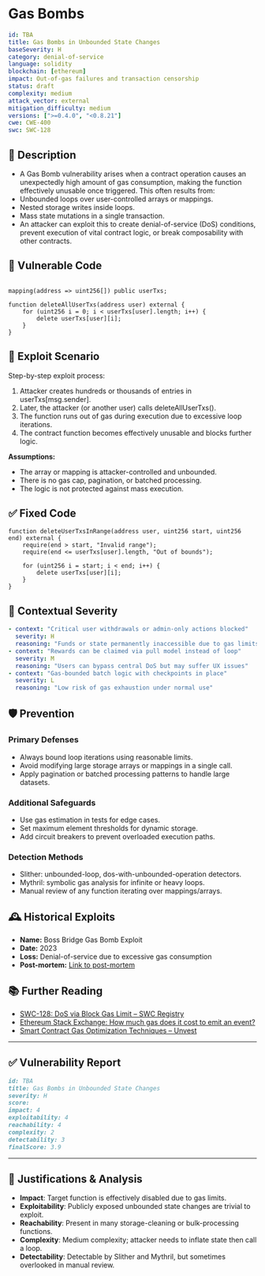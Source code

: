# Gas Bombs

```YAML
id: TBA
title: Gas Bombs in Unbounded State Changes
baseSeverity: H
category: denial-of-service
language: solidity
blockchain: [ethereum]
impact: Out-of-gas failures and transaction censorship
status: draft
complexity: medium
attack_vector: external
mitigation_difficulty: medium
versions: [">=0.4.0", "<0.8.21"]
cwe: CWE-400
swc: SWC-128
```

## 📝 Description

- A Gas Bomb vulnerability arises when a contract operation causes an unexpectedly high amount of gas consumption, making the function effectively unusable once triggered. This often results from:
- Unbounded loops over user-controlled arrays or mappings.
- Nested storage writes inside loops.
- Mass state mutations in a single transaction.
- An attacker can exploit this to create denial-of-service (DoS) conditions, prevent execution of vital contract logic, or break composability with other contracts.

## 🚨 Vulnerable Code

```solidity

mapping(address => uint256[]) public userTxs;

function deleteAllUserTxs(address user) external {
    for (uint256 i = 0; i < userTxs[user].length; i++) {
        delete userTxs[user][i];
    }
}
```

## 🧪 Exploit Scenario

Step-by-step exploit process:

1. Attacker creates hundreds or thousands of entries in userTxs[msg.sender].
2. Later, the attacker (or another user) calls deleteAllUserTxs().
3. The function runs out of gas during execution due to excessive loop iterations.
4. The contract function becomes effectively unusable and blocks further logic.

**Assumptions:**

- The array or mapping is attacker-controlled and unbounded.
- There is no gas cap, pagination, or batched processing.
- The logic is not protected against mass execution.

## ✅ Fixed Code

```solidity
function deleteUserTxsInRange(address user, uint256 start, uint256 end) external {
    require(end > start, "Invalid range");
    require(end <= userTxs[user].length, "Out of bounds");

    for (uint256 i = start; i < end; i++) {
        delete userTxs[user][i];
    }
}
```

## 🧭 Contextual Severity

```yaml
- context: "Critical user withdrawals or admin-only actions blocked"
  severity: H
  reasoning: "Funds or state permanently inaccessible due to gas limits"
- context: "Rewards can be claimed via pull model instead of loop"
  severity: M
  reasoning: "Users can bypass central DoS but may suffer UX issues"
- context: "Gas-bounded batch logic with checkpoints in place"
  severity: L
  reasoning: "Low risk of gas exhaustion under normal use"
```

## 🛡️ Prevention

### Primary Defenses

- Always bound loop iterations using reasonable limits.
- Avoid modifying large storage arrays or mappings in a single call.
- Apply pagination or batched processing patterns to handle large datasets.

### Additional Safeguards

- Use gas estimation in tests for edge cases.
- Set maximum element thresholds for dynamic storage.
- Add circuit breakers to prevent overloaded execution paths.

### Detection Methods

- Slither: unbounded-loop, dos-with-unbounded-operation detectors.
- Mythril: symbolic gas analysis for infinite or heavy loops.
- Manual review of any function iterating over mappings/arrays.

## 🕰️ Historical Exploits

- **Name:** Boss Bridge Gas Bomb Exploit 
- **Date:** 2023 
- **Loss:** Denial-of-service due to excessive gas consumption 
- **Post-mortem:** [Link to post-mortem](https://updraft.cyfrin.io/courses/security/bridges/gas-bomb?lesson_format=video)
  

## 📚 Further Reading

- [SWC-128: DoS via Block Gas Limit – SWC Registry](https://swcregistry.io/docs/SWC-128/) 
- [Ethereum Stack Exchange: How much gas does it cost to emit an event?](https://ethereum.stackexchange.com/questions/106772/how-much-gas-does-it-cost-to-emit-an-event) 
- [Smart Contract Gas Optimization Techniques – Unvest](https://www.unvest.io/blog/smart-contract-gas-optimization-techniques-how-to-write-efficient-contracts-to-minimize-gas-fees)

---

## ✅ Vulnerability Report

```markdown
id: TBA
title: Gas Bombs in Unbounded State Changes
severity: H
score:
impact: 4         
exploitability: 4 
reachability: 4   
complexity: 2    
detectability: 3  
finalScore: 3.9
```

---

## 📄 Justifications & Analysis

- **Impact**: Target function is effectively disabled due to gas limits.
- **Exploitability**: Publicly exposed unbounded state changes are trivial to exploit.
- **Reachability**: Present in many storage-cleaning or bulk-processing functions.
- **Complexity**: Medium complexity; attacker needs to inflate state then call a loop.
- **Detectability**: Detectable by Slither and Mythril, but sometimes overlooked in manual review.

